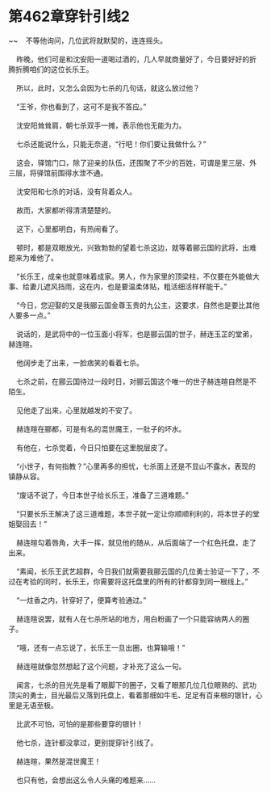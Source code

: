 # 第462章穿针引线2
~~&nbsp;&nbsp;&nbsp;&nbsp;不等他询问，几位武将就默契的，连连摇头。<br><br>&nbsp;&nbsp;&nbsp;&nbsp;昨晚，他们可是和沈安阳一道喝过酒的，几人早就商量好了，今日要好好的折腾折腾咱们的这位长乐王。<br><br>&nbsp;&nbsp;&nbsp;&nbsp;所以，此时，又怎么会因为七杀的几句话，就这么放过他？<br><br>&nbsp;&nbsp;&nbsp;&nbsp;“王爷，你也看到了，这可不是我不答应。”<br><br>&nbsp;&nbsp;&nbsp;&nbsp;沈安阳耸耸肩，朝七杀双手一摊，表示他也无能为力。<br><br>&nbsp;&nbsp;&nbsp;&nbsp;七杀还能说什么，只能无奈道，“行吧！你们要让我做什么？”<br><br>&nbsp;&nbsp;&nbsp;&nbsp;这会，驿馆门口，除了迎亲的队伍，还围聚了不少的百姓，可谓是里三层、外三层，将驿馆前围得水泄不通。<br><br>&nbsp;&nbsp;&nbsp;&nbsp;沈安阳和七杀的对话，没有背着众人。<br><br>&nbsp;&nbsp;&nbsp;&nbsp;故而，大家都听得清清楚楚的。<br><br>&nbsp;&nbsp;&nbsp;&nbsp;这下，心里都明白，有热闹看了。<br><br>&nbsp;&nbsp;&nbsp;&nbsp;顿时，都是双眼放光，兴致勃勃的望着七杀这边，就等着郦云国的武将，出难题来为难他了。<br><br>&nbsp;&nbsp;&nbsp;&nbsp;“长乐王，成亲也就意味着成家。男人，作为家里的顶梁柱，不仅要在外能做大事、给妻儿遮风挡雨，这在内，也是要温柔体贴，粗活细活样样能干。”<br><br>&nbsp;&nbsp;&nbsp;&nbsp;“今日，您迎娶的又是我郦云国金尊玉贵的九公主，这要求，自然也是要比其他人要多一点。”<br><br>&nbsp;&nbsp;&nbsp;&nbsp;说话的，是武将中的一位玉面小将军，也是郦云国的世子，赫连玉芷的堂弟，赫连暄。<br><br>&nbsp;&nbsp;&nbsp;&nbsp;他阔步走了出来，一脸痞笑的看着七杀。<br><br>&nbsp;&nbsp;&nbsp;&nbsp;七杀之前，在郦云国待过一段时日，对郦云国这个唯一的世子赫连暄自然是不陌生。<br><br>&nbsp;&nbsp;&nbsp;&nbsp;见他走了出来，心里就越发的不安了。<br><br>&nbsp;&nbsp;&nbsp;&nbsp;赫连暄在郦都，可是有名的混世魔王，一肚子的坏水。<br><br>&nbsp;&nbsp;&nbsp;&nbsp;有他在，七杀觉着，今日只怕要在这里脱层皮了。<br><br>&nbsp;&nbsp;&nbsp;&nbsp;“小世子，有何指教？”心里再多的担忧，七杀面上还是不显山不露水，表现的镇静从容。<br><br>&nbsp;&nbsp;&nbsp;&nbsp;“废话不说了，今日本世子给长乐王，准备了三道难题。”<br><br>&nbsp;&nbsp;&nbsp;&nbsp;“只要长乐王解决了这三道难题，本世子就一定让你顺顺利利的，将本世子的堂姐娶回去！”<br><br>&nbsp;&nbsp;&nbsp;&nbsp;赫连暄勾着唇角，大手一挥，就见他的随从，从后面端了一个红色托盘，走了出来。<br><br>&nbsp;&nbsp;&nbsp;&nbsp;“素闻，长乐王武艺超群，今日我们就需要我郦云国的几位勇士验证一下了，不过在考验的同时，长乐王，你需要将这托盘里的所有的针都穿到同一根线上。”<br><br>&nbsp;&nbsp;&nbsp;&nbsp;“一炷香之内，针穿好了，便算考验通过。”<br><br>&nbsp;&nbsp;&nbsp;&nbsp;赫连暄说罢，就有人在七杀所站的地方，用白粉画了一个只能容纳两人的圈子。<br><br>&nbsp;&nbsp;&nbsp;&nbsp;“哦，还有一点忘说了，长乐王一旦出圈，也算输哦！”<br><br>&nbsp;&nbsp;&nbsp;&nbsp;赫连暄就像忽然想起了这个问题，才补充了这么一句。<br><br>&nbsp;&nbsp;&nbsp;&nbsp;闻言，七杀的目光先是看了眼脚下的圈子，又看了眼那几位几位眼熟的、武功顶尖的勇士，目光最后又落到托盘上，看着那细如牛毛、足足有百来根的银针，心里是无语至极。<br><br>&nbsp;&nbsp;&nbsp;&nbsp;比武不可怕，可怕的是那些要穿的银针！<br><br>&nbsp;&nbsp;&nbsp;&nbsp;他七杀，连针都没拿过，更别提穿针引线了。<br><br>&nbsp;&nbsp;&nbsp;&nbsp;赫连暄，果然是混世魔王！<br><br>&nbsp;&nbsp;&nbsp;&nbsp;也只有他，会想出这么令人头痛的难题来……<br><br>
                    

<script>_fwqdsqadxfw()</script>
<div><script>_dfwf1dw();</script></div>
<div><script>_dfwf1agdw();</script></div>
                